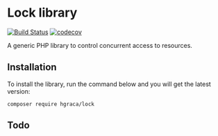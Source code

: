 # Lock library
[![Build Status](https://travis-ci.org/hgraca/php-lock.svg?branch=master)](https://travis-ci.org/hgraca/php-lock)
[![codecov](https://codecov.io/gh/hgraca/php-lock/branch/master/graph/badge.svg)](https://codecov.io/gh/hgraca/php-lock)

A generic PHP library to control concurrent access to resources.

## Installation

To install the library, run the command below and you will get the latest version:

```
composer require hgraca/lock
```

## Todo
